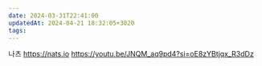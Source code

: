 ```yaml
---
date: 2024-03-31T22:41:00
updatedAt: 2024-04-21 18:32:05+3020
tags: 
---
```

 나츠
 https://nats.io
 https://youtu.be/JNQM_aq9pd4?si=oE8zYBtjqx_R3dDz